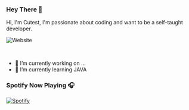 ### Hey There 👋

Hi, I'm Cutest, I'm passionate about coding and want to be a self-taught developer.

![Website](https://img.shields.io/website?down_message=cutest.pro&logo=Celery&style=for-the-badge&up_message=cutest.pro&url=https%3A%2F%2Fcutest.pro)

<br />

- 🔭 I’m currently working on ...
- 🌱 I’m currently learning JAVA


### Spotify Now Playing 🎧

[![Spotify](https://novatorem-three-pi.vercel.app/api/spotify)](https://open.spotify.com/user/214rsd7kfrixpvufxeyapxs3y)

